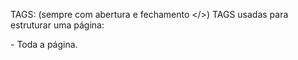 TAGS: (sempre com abertura e fechamento </>)
TAGS usadas para estruturar uma página:
<html> - Toda a página.
    <title> - Nome que vai aparecer na aba do navegador.
<head> - tudo que vai ser corregado antes de aparecer a página para o usuário.
<body> - Todo o corpo da página. O que realmente vai aparecer para o usuário na página.
<header> - Cabeçalho da página, aonde pode ser feito um menu, navbar, etc.
<footer> - Rodapé da página, aonde pode ser colocado contatos, quem desenvolveu, copyrights, etc.
<div> - Define uma divisão no Documento HTML que é usada como um container para diversos elementos HTML. que depois podem ser manipulados através do CSS ou JavaScript. Uma classe ou id podem ser atribuídas para ser facilmente manipulada.
<nav> - Define um conjunto de links, um menu de navegação pelo site.

TAGS usadas para textos:
<section> - Representa uma seção genérica contida em um documento HTML, para exibir resultado de pesquisa, mapas, imagens, em sua maioria para usar com textos.
<article> - Meio que um filho da tag <section>. Usado para distribuir, desestruturar o conteúdo de uma Section. Ex: Artigos, Post de Fórum, Notícias.
<aside> - Usado para explicar algo em específico do Texto a sua volta que está em um <p>, <section> ou <article>
<h1 a h6> - Títulos de diferentes níveis, tamanho e importância.
<p> - Usado para parágrafos, dar corpo ao texto.
<blockquote> - Usado para citações, uma observação
<q> - Usado também para citações com "".
<strong> - Deixa em negrito.
<i> - Deixar o texto em itálico.
<u> - Deixar o texto sublinhado.
<mark> - Deixa como marca texto.
<small> - Deixa o texto um pouco menor. Legal para legendas de fotos por exemplo ou letras miúdas de uma promoção.
<sup> - Escreve um símbolo ou texto axima da linha, como um * ou um elevado a...
<em> - Deixa o texto mais enfático. Deixa o texto com aparência de itálico, porém o navegador vai ler com mais ênfase.
<address> - Usado para definir um endereço, uma informação de contato (autor/dono) de um artigo ou documento.
<a> - Define um Hyperlink, usado para inserir um link no HTML. Sempre usado com o atributo href=""
    

Existe TAGS que não tem fechamento, e são colocadas alguns atributos dentro delas que mudam o comportamento, como:
<input> - Adicionar um campo para escrever nele no HTML. Muito usado em formulário
<img> - Colocar uma imagem no HTML.

TAGS para listas:
<ol> - Usado para listas ordenadas que são colocados números a frente das linhas.
<ul> - Usado para listas não ordenadas, são colocados marcadores a frente das linhas.
    <li> - Sempre usado junto das duas Tags acima para representar cada linha/item das listas.
<dl> - Usado para listas de descrição.
    <dt> - Usado para definir o nome de cada item desse tipo de lista.
        <dd> - Usado para definir a descrição dos itens do <dt>.

Atributos das tags:
id="" - Usado para identificar um elemento/tag, dar uma identidade à ele. Não pode dar o mesmo id para duas tags diferentes. Para puxar no CSS usa-se "#id".

class="" - Usado para classificar uma tag/elemento. Pode ser usado a mesma classe para tags diferentes. Para puxar no CSS usa-se ".class" e todos com essa  classe será formatado.

type="" - Usado junto com a tag <input> e possui valores diferentes: text, number, color...

src="" - Usado muitas vezes com a tag <img> e significa o caminho/fonte/endereço da imagem que vc colocar.

alt="" - Usado muitas vezes com a tag <img> e significa o nome para imagem quando ela não carregar.

href="" - Atributo mais importante e sempre usado com a tag <a>. Dentro das "" que vai ser colocado o link do destino.

target="" - Atributo do link, usado com a tag <a> para especificar como vai abriro link quando clicado. Por padrão o link é aberto na mesma página.
    target="_blank" - O link será aberto em outra Aba.

title="" - Usado com a tag <a> para quando deixar o mouse em cima do link, aparecer um balãozinho com o texto colocado entre "".

mailto: - Usado dentro do atributo href="" para criar um link que abre o programa de email do usuário, assim deixando ele enviar um novo email para o destinatário inserido.
    Ex: <a href="mailto:someone@example.com">Send email</a>
